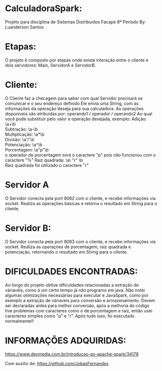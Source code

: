 # CalculadoraSpark:
Projeto para disciplina de Sistemas Distribuidos
Facape
8º Período
By: Luanderson Santos

# Etapas:

O projeto é composto por etapas onde existe interação entre o cliente e dois servidores:
Main, ServidorA e ServidorB.

# Cliente:
O Cliente faz a checagem para saber com qual Servidor precisará se comunicar e o seu endereço definido
Ele envia uma String, com as informações da  operação deseja para sua calculadora.
As operações disponíveis são atribuidas por: operando1 / operador / operando2
Ao qual você pode substituir pelo valor e operação desejada, exemplo:
Adição: \a\+\b\
Subtração: \a\-\b\
Multiplicação: \a\*\b\
Divisão: \a\'/'\b\
Potenciação: \a\^\b\
Porcentagem: \a\"p"\b\
o operador de porcentagem será o caractere "p" pois não funcionou com o caractere "%"
Raiz quadrada: \a\ "r" \b\
Raiz quadrada foi utilizado o caractere "r"

# Servidor A
O Servidor conecta pela port 8082 com o cliente, e recebe informações via socket.
Realiza as operações básicas e retorna o resultado em String para o cliente.

# Servidor B:
O Servidor conecta pela port 8083 com o cliente, e recebe informações via socket.
Realiza as operações de porcentagem, raiz quadrada e potenciação, retornando o resultado em String para o cliente.


# DIFICULDADES ENCONTRADAS:
Ao longo do projeto obtive dificuldades relacionadas a extração de váriavéis, como à um certo tempo já não programo em java. Não notei algumas otimizações necessárias para executar e JavaSpark, como por exemplo a extração de váriaveis para conversão e armazenamento. Devem ser declaradas antes para melhor conversão, após a melhoria do código tive problemas com caracteres como o de porcentagem e raiz, então usei caracteres simples como "p" e "r". Após tudo isso, foi executado normalmente!!

# INFORMAÇÕES ADQUIRIDAS:
https://www.devmedia.com.br/introducao-ao-apache-spark/34178

Com auxilio de: https://github.com/JobasFernandes
